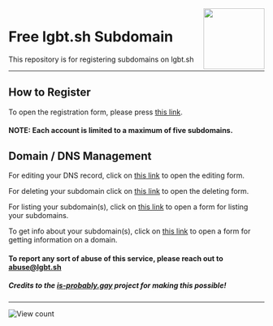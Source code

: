 
<img src="https://upload.wikimedia.org/wikipedia/commons/f/fd/LGBTQ%2B_rainbow_flag_Quasar_%22Progress%22_variant.svg" align="right" width="120"/>

# Free lgbt.sh Subdomain
This repository is for registering subdomains on lgbt.sh
* * *
## How to Register
To open the registration form, please press [this link](https://github.com/lgbt-sh/lgbt-sh/issues/new?template=register.yml&title=Register).

#### NOTE: Each account is limited to a maximum of five subdomains.

## Domain / DNS Management
For editing your DNS record, click on [this link](https://github.com/lgbt-sh/lgbt-sh/issues/new?template=edit.yml&title=Edit) to open the editing form.

For deleting your subdomain click on [this link](https://github.com/lgbt-sh/lgbt-sh/issues/new?template=delete.yml&title=Delete) to open the deleting form.

For listing your subdomain(s), click on [this link](https://github.com/lgbt-sh/lgbt-sh/issues/new?template=list.yml&title=List) to open a form for listing your subdomains.

To get info about your subdomain(s), click on [this link](https://github.com/lgbt-sh/lgbt-sh/issues/new?template=get.yml&title=Get%20Info) to open a form for getting information on a domain.

#### To report any sort of abuse of this service, please reach out to abuse@lgbt.sh
##### Credits to the [is-probably.gay](https://github.com/is-probably-gay/is-probably-gay) project for making this possible!

* * *

![View count](https://count.getloli.com/get/@lgbt-sh?theme=gelbooru)

